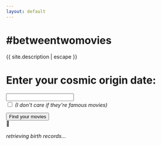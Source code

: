```yaml
---
layout: default
---
```


<h1>#betweentwomovies</h1>
<p>{{ site.description | escape }}</p>
<form class="form text-center" id="movie-form" name="movie-form">
	<h1 class="h3 mb-3 font-weight-normal">Enter your cosmic origin date:</h1>
	<div class="row">
	<div class="col-md-12 mb-4 col-md-offset-4">
    	<div class="form-group">
            <div class='input-group date' id='datetimepicker'>
                <input type='text' class="form-control" name="birthday" />
                <span class="input-group-addon">
                    <span class="glyphicon glyphicon-calendar"></span>
                </span>
            </div>
        </div>
	</div>
    </div>
    <div class="row">
    	<div class="custom-control custom-checkbox">
    		<input type="checkbox" class="custom-control-input" id="notfamous">
    		<label class="custom-control-label" for="notfamous"><em style="font-weight: normal"> (I don't care if they're famous movies)</em></label>
    	</div>
    </div>
    <div class="row mb-3">
		<div class="col-md-12">
    	<button class="btn btn-lg btn-primary btn-block" style="margin-top:1em" type="submit">Find your movies</button>
		</div>
    </div>
    <div class="loading-wrapper hidden row">
        <div class="loading col-md-6 col-md-offset-3"> 🥊</div>
        <div class="col-md-6 col-md-offset-3">
            <br> <em>retrieving birth records...</em>
        </div>
    </div>
    <div class="fighter"></div>

</form>

